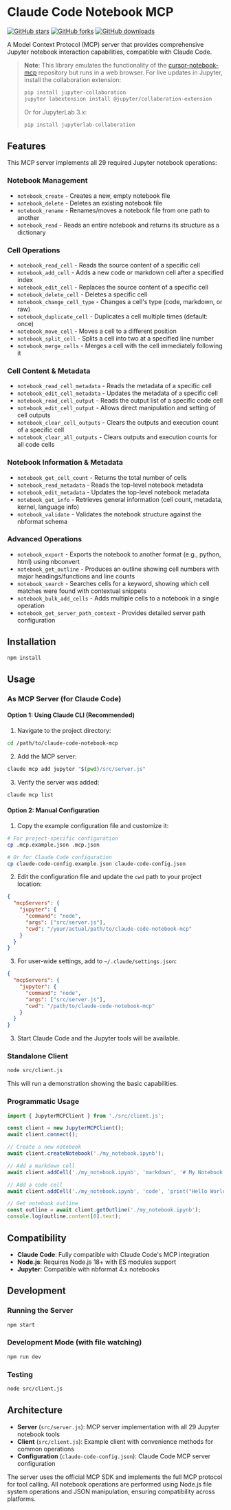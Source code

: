 # Claude Code Notebook MCP

[![GitHub stars](https://img.shields.io/github/stars/mstampfer/claude-code-notebook-mcp)](https://github.com/mstampfer/claude-code-notebook-mcp/stargazers)
[![GitHub forks](https://img.shields.io/github/forks/mstampfer/claude-code-notebook-mcp)](https://github.com/mstampfer/claude-code-notebook-mcp/network)
[![GitHub downloads](https://img.shields.io/github/downloads/mstampfer/claude-code-notebook-mcp/total)](https://github.com/mstampfer/claude-code-notebook-mcp/releases)

A Model Context Protocol (MCP) server that provides comprehensive Jupyter notebook interaction capabilities, compatible with Claude Code.

> **Note**: This library emulates the functionality of the [cursor-notebook-mcp](https://github.com/jbeno/cursor-notebook-mcp) repository but runs in a web browser. For live updates in Jupyter, install the collaboration extension:
> 
> ```bash
> pip install jupyter-collaboration
> jupyter labextension install @jupyter/collaboration-extension
> ```
> 
> Or for JupyterLab 3.x:
> ```bash
> pip install jupyterlab-collaboration
> ```

## Features

This MCP server implements all 29 required Jupyter notebook operations:

### Notebook Management
- `notebook_create` - Creates a new, empty notebook file
- `notebook_delete` - Deletes an existing notebook file  
- `notebook_rename` - Renames/moves a notebook file from one path to another
- `notebook_read` - Reads an entire notebook and returns its structure as a dictionary

### Cell Operations
- `notebook_read_cell` - Reads the source content of a specific cell
- `notebook_add_cell` - Adds a new code or markdown cell after a specified index
- `notebook_edit_cell` - Replaces the source content of a specific cell
- `notebook_delete_cell` - Deletes a specific cell
- `notebook_change_cell_type` - Changes a cell's type (code, markdown, or raw)
- `notebook_duplicate_cell` - Duplicates a cell multiple times (default: once)
- `notebook_move_cell` - Moves a cell to a different position
- `notebook_split_cell` - Splits a cell into two at a specified line number
- `notebook_merge_cells` - Merges a cell with the cell immediately following it

### Cell Content & Metadata
- `notebook_read_cell_metadata` - Reads the metadata of a specific cell
- `notebook_edit_cell_metadata` - Updates the metadata of a specific cell
- `notebook_read_cell_output` - Reads the output list of a specific code cell
- `notebook_edit_cell_output` - Allows direct manipulation and setting of cell outputs
- `notebook_clear_cell_outputs` - Clears the outputs and execution count of a specific cell
- `notebook_clear_all_outputs` - Clears outputs and execution counts for all code cells

### Notebook Information & Metadata
- `notebook_get_cell_count` - Returns the total number of cells
- `notebook_read_metadata` - Reads the top-level notebook metadata
- `notebook_edit_metadata` - Updates the top-level notebook metadata
- `notebook_get_info` - Retrieves general information (cell count, metadata, kernel, language info)
- `notebook_validate` - Validates the notebook structure against the nbformat schema

### Advanced Operations
- `notebook_export` - Exports the notebook to another format (e.g., python, html) using nbconvert
- `notebook_get_outline` - Produces an outline showing cell numbers with major headings/functions and line counts
- `notebook_search` - Searches cells for a keyword, showing which cell matches were found with contextual snippets
- `notebook_bulk_add_cells` - Adds multiple cells to a notebook in a single operation
- `notebook_get_server_path_context` - Provides detailed server path configuration

## Installation

```bash
npm install
```

## Usage

### As MCP Server (for Claude Code)

#### Option 1: Using Claude CLI (Recommended)

1. Navigate to the project directory:
```bash
cd /path/to/claude-code-notebook-mcp
```

2. Add the MCP server:
```bash
claude mcp add jupyter "$(pwd)/src/server.js"
```

3. Verify the server was added:
```bash
claude mcp list
```

#### Option 2: Manual Configuration

1. Copy the example configuration file and customize it:
```bash
# For project-specific configuration
cp .mcp.example.json .mcp.json

# Or for Claude Code configuration
cp claude-code-config.example.json claude-code-config.json
```

2. Edit the configuration file and update the `cwd` path to your project location:
```json
{
  "mcpServers": {
    "jupyter": {
      "command": "node",
      "args": ["src/server.js"],
      "cwd": "/your/actual/path/to/claude-code-notebook-mcp"
    }
  }
}
```

3. For user-wide settings, add to `~/.claude/settings.json`:
```json
{
  "mcpServers": {
    "jupyter": {
      "command": "node",
      "args": ["src/server.js"],
      "cwd": "/path/to/claude-code-notebook-mcp"
    }
  }
}
```

3. Start Claude Code and the Jupyter tools will be available.

### Standalone Client

```bash
node src/client.js
```

This will run a demonstration showing the basic capabilities.

### Programmatic Usage

```javascript
import { JupyterMCPClient } from './src/client.js';

const client = new JupyterMCPClient();
await client.connect();

// Create a new notebook
await client.createNotebook('./my_notebook.ipynb');

// Add a markdown cell
await client.addCell('./my_notebook.ipynb', 'markdown', '# My Notebook', -1);

// Add a code cell
await client.addCell('./my_notebook.ipynb', 'code', 'print("Hello World")', 0);

// Get notebook outline
const outline = await client.getOutline('./my_notebook.ipynb');
console.log(outline.content[0].text);
```

## Compatibility

- **Claude Code**: Fully compatible with Claude Code's MCP integration
- **Node.js**: Requires Node.js 18+ with ES modules support
- **Jupyter**: Compatible with nbformat 4.x notebooks

## Development

### Running the Server
```bash
npm start
```

### Development Mode (with file watching)
```bash
npm run dev
```

### Testing
```bash
node src/client.js
```

## Architecture

- **Server** (`src/server.js`): MCP server implementation with all 29 Jupyter notebook tools
- **Client** (`src/client.js`): Example client with convenience methods for common operations
- **Configuration** (`claude-code-config.json`): Claude Code MCP server configuration

The server uses the official MCP SDK and implements the full MCP protocol for tool calling. All notebook operations are performed using Node.js file system operations and JSON manipulation, ensuring compatibility across platforms.